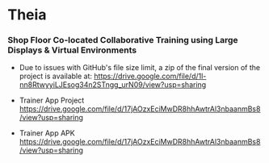 # Theia

### Shop Floor Co-located Collaborative Training using Large Displays & Virtual Environments ###

- Due to issues with GitHub's file size limit, a zip of the final version of the project is available at:
https://drive.google.com/file/d/1l-nn8RtwyyiLJEsog34n2STngg_urN09/view?usp=sharing

- Trainer App Project
https://drive.google.com/file/d/17jAOzxEciMwDR8hhAwtrAl3nbaanmBs8/view?usp=sharing

- Trainer App APK
https://drive.google.com/file/d/17jAOzxEciMwDR8hhAwtrAl3nbaanmBs8/view?usp=sharing
